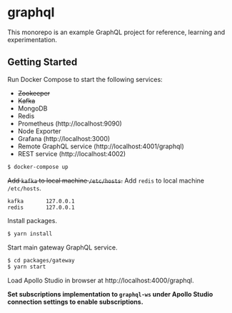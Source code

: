 # graphql

This monorepo is an example GraphQL project for reference, learning and experimentation.

## Getting Started

Run Docker Compose to start the following services:
- ~~Zookeeper~~
- ~~Kafka~~
- MongoDB
- Redis
- Prometheus (http://localhost:9090)
- Node Exporter
- Grafana (http://localhost:3000)
- Remote GraphQL service (http://localhost:4001/graphql)
- REST service (http://localhost:4002)

```sh
$ docker-compose up
```

~~Add `kafka` to local machine `/etc/hosts`.~~
Add `redis` to local machine `/etc/hosts`.

```
kafka       127.0.0.1
redis       127.0.0.1
```

Install packages.

```sh
$ yarn install
```

Start main gateway GraphQL service.

```sh
$ cd packages/gateway
$ yarn start
```

Load Apollo Studio in browser at http://localhost:4000/graphql.

**Set subscriptions implementation to `graphql-ws` under Apollo Studio connection settings to enable subscriptions.**
